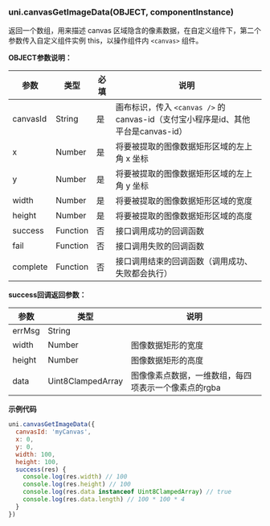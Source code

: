 ### uni.canvasGetImageData(OBJECT, componentInstance)

返回一个数组，用来描述 canvas 区域隐含的像素数据，在自定义组件下，第二个参数传入自定义组件实例 this，以操作组件内 `<canvas>` 组件。

<!-- UNIAPPAPIJSON.canvasGetImageData.compatibility -->

**OBJECT参数说明：**

|参数|类型|必填|说明|
|---|---|---|---|
|canvasId|String|是|画布标识，传入 ```<canvas />``` 的 canvas-id（支付宝小程序是id、其他平台是canvas-id）|
|x|Number|是|将要被提取的图像数据矩形区域的左上角 x 坐标|
|y|Number|是|将要被提取的图像数据矩形区域的左上角 y 坐标|
|width|Number|是|将要被提取的图像数据矩形区域的宽度|
|height|Number|是|将要被提取的图像数据矩形区域的高度|
|success|Function|否|接口调用成功的回调函数|
|fail|Function|否|接口调用失败的回调函数|
|complete|Function|否|接口调用结束的回调函数（调用成功、失败都会执行）|

**success回调返回参数：**

|参数|类型|说明|
|---|---|---|
|errMsg|String||
|width|Number|图像数据矩形的宽度|
|height|Number|图像数据矩形的高度|
|data|Uint8ClampedArray|图像像素点数据，一维数组，每四项表示一个像素点的rgba|

<!-- UNIAPPAPIJSON.canvasGetImageData.param -->

**示例代码**

```javascript
uni.canvasGetImageData({
  canvasId: 'myCanvas',
  x: 0,
  y: 0,
  width: 100,
  height: 100,
  success(res) {
    console.log(res.width) // 100
    console.log(res.height) // 100
    console.log(res.data instanceof Uint8ClampedArray) // true
    console.log(res.data.length) // 100 * 100 * 4
  }
})
```

<!-- UNIAPPAPIJSON.canvasGetImageData.tutorial -->
